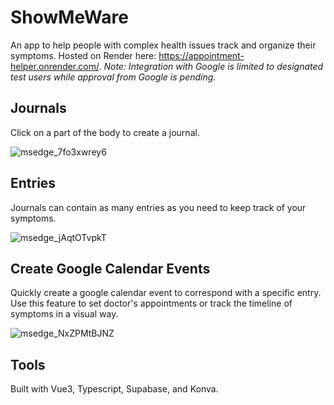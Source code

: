 # ShowMeWare
An app to help people with complex health issues track and organize their symptoms. Hosted on Render here: https://appointment-helper.onrender.com/. *Note: Integration with Google is limited to designated test users while approval from Google is pending.*

## Journals
Click on a part of the body to create a journal.

![msedge_7fo3xwrey6](https://github.com/user-attachments/assets/21e5f7f6-9ff7-403f-a36b-d7170b4bbe87)

## Entries
Journals can contain as many entries as you need to keep track of your symptoms.

![msedge_jAqtOTvpkT](https://github.com/user-attachments/assets/e7fa646d-fa96-4cfb-bd39-67a5fdab91af)

## Create Google Calendar Events 
Quickly create a google calendar event to correspond with a specific entry. Use this feature to set doctor's appointments or track the timeline of symptoms in a visual way.

![msedge_NxZPMtBJNZ](https://github.com/user-attachments/assets/57a94a06-ce35-4520-9e3b-4dc3411e2e40)

## Tools
Built with Vue3, Typescript, Supabase, and Konva.
